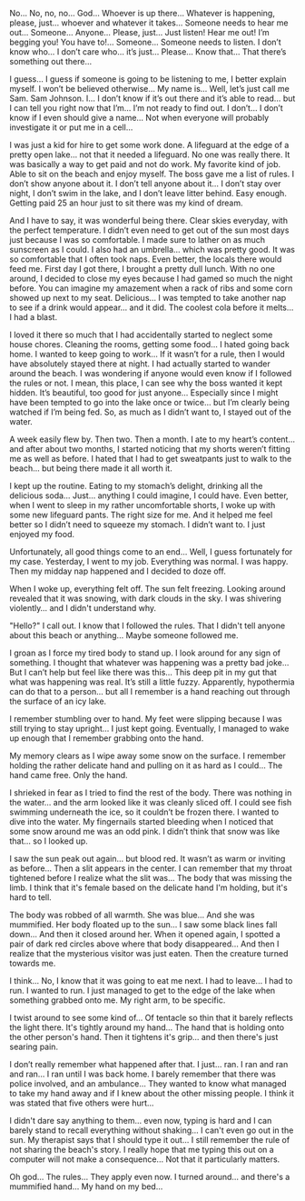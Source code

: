No… No, no, no… God… Whoever is up there… Whatever is happening, please, just… whoever and whatever it takes… Someone needs to hear me out… Someone… Anyone… Please, just… Just listen! Hear me out! I’m begging you! You have to!...
Someone… Someone needs to listen. I don’t know who… I don’t care who… it’s just… Please… Know that… That there’s something out there…

I guess… I guess if someone is going to be listening to me, I better explain myself. I won’t be believed otherwise… My name is… Well, let’s just call me Sam. Sam Johnson. I… I don’t know if it’s out there and it’s able to read… but I can tell you right now that I’m… I’m not ready to find out. I don’t… I don’t know if I even should give a name… Not when everyone will probably investigate it or put me in a cell…

I was just a kid for hire to get some work done. A lifeguard at the edge of a pretty open lake… not that it needed a lifeguard. No one was really there. It was basically a way to get paid and not do work. My favorite kind of job. Able to sit on the beach and enjoy myself. The boss gave me a list of rules. I don’t show anyone about it. I don’t tell anyone about it… I don’t stay over night, I don’t swim in the lake, and I don’t leave litter behind. Easy enough. Getting paid 25 an hour just to sit there was my kind of dream.

And I have to say, it was wonderful being there. Clear skies everyday, with the perfect temperature. I didn’t even need to get out of the sun most days just because I was so comfortable. I made sure to lather on as much sunscreen as I could. I also had an umbrella… which was pretty good. It was so comfortable that I often took naps. Even better, the locals there would feed me. First day I got there, I brought a pretty dull lunch. With no one around, I decided to close my eyes because I had gamed so much the night before. You can imagine my amazement when a rack of ribs and some corn showed up next to my seat. Delicious… I was tempted to take another nap to see if a drink would appear… and it did. The coolest cola before it melts… I had a blast.

I loved it there so much that I had accidentally started to neglect some house chores. Cleaning the rooms, getting some food… I hated going back home. I wanted to keep going to work… If it wasn’t for a rule, then I would have absolutely stayed there at night. I had actually started to wander around the beach. I was wondering if anyone would even know if I followed the rules or not. I mean, this place, I can see why the boss wanted it kept hidden. It’s beautiful, too good for just anyone… Especially since I might have been tempted to go into the lake once or twice… but I’m clearly being watched if I’m being fed. So, as much as I didn’t want to, I stayed out of the water.

A week easily flew by. Then two. Then a month. I ate to my heart’s content… and after about two months, I started noticing that my shorts weren’t fitting me as well as before. I hated that I had to get sweatpants just to walk to the beach… but being there made it all worth it. 

I kept up the routine. Eating to my stomach’s delight, drinking all the delicious soda… Just… anything I could imagine, I could have. Even better, when I went to sleep in my rather uncomfortable shorts, I woke up with some new lifeguard pants. The right size for me. And it helped me feel better so I didn’t need to squeeze my stomach. I didn’t want to. I just enjoyed my food.

Unfortunately, all good things come to an end… Well, I guess fortunately for my case. Yesterday, I went to my job. Everything was normal. I was happy. Then my midday nap happened and I decided to doze off.

When I woke up, everything felt off. The sun felt freezing. Looking around revealed that it was snowing, with dark clouds in the sky. I was shivering violently… and I didn't understand why.

"Hello?" I call out. I know that I followed the rules. That I didn't tell anyone about this beach or anything... Maybe someone followed me. 

I groan as I force my tired body to stand up. I look around for any sign of something. I thought that whatever was happening was a pretty bad joke… But I can’t help but feel like there was this… This deep pit in my gut that what was happening was real. It’s still a little fuzzy. Apparently, hypothermia can do that to a person… but all I remember is a hand reaching out through the surface of an icy lake.

I remember stumbling over to hand. My feet were slipping because I was still trying to stay upright… I just kept going. Eventually, I managed to wake up enough that I remember grabbing onto the hand.

My memory clears as I wipe away some snow on the surface. I remember holding the rather delicate hand and pulling on it as hard as I could… The hand came free. Only the hand.

I shrieked in fear as I tried to find the rest of the body. There was nothing in the water… and the arm looked like it was cleanly sliced off. I could see fish swimming underneath the ice, so it couldn’t be frozen there. I wanted to dive into the water. My fingernails started bleeding when I noticed that some snow around me was an odd pink. I didn’t think that snow was like that… so I looked up.

I saw the sun peak out again… but blood red. It wasn’t as warm or inviting as before… Then a slit appears in the center. I can remember that my throat tightened before I realize what the slit was… The body that was missing the limb. I think that it's female based on the delicate hand I'm holding, but it's hard to tell.

The body was robbed of all warmth. She was blue… And she was mummified. Her body floated up to the sun… I saw some black lines fall down… And then it closed around her. When it opened again, I spotted a pair of dark red circles above where that body disappeared… And then I realize that the mysterious visitor was just eaten. Then the creature turned towards me. 

I think... No, I know that it was going to eat me next. I had to leave... I had to run. I wanted to run. I just managed to get to the edge of the lake when something grabbed onto me. My right arm, to be specific.

I twist around to see some kind of... Of tentacle so thin that it barely reflects the light there. It's tightly around my hand... The hand that is holding onto the other person's hand. Then it tightens it's grip... and then there's just searing pain.

I don’t really remember what happened after that. I just… ran. I ran and ran and ran… I ran until I was back home. I barely remember that there was police involved, and an ambulance... They wanted to know what managed to take my hand away and if I knew about the other missing people. I think it was stated that five others were hurt... 

I didn't dare say anything to them... even now, typing is hard and I can barely stand to recall everything without shaking... I can't even go out in the sun. My therapist says that I should type it out... I still remember the rule of not sharing the beach's story. I really hope that me typing this out on a computer will not make a consequence... Not that it particularly matters.

Oh god... The rules... They apply even now. I turned around... and there's a mummified hand... My hand on my bed...